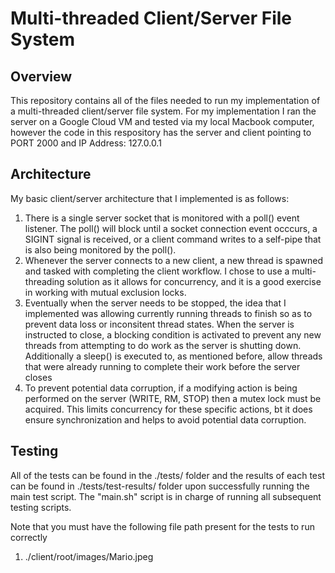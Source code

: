 # Multi-threaded Client/Server File System

## Overview

This repository contains all of the files needed to run my implementation of a multi-threaded client/server file system. For my implementation I ran the server on a Google Cloud VM and tested via my local Macbook computer, however the code in this respository has the server and client pointing to PORT 2000 and IP Address: 127.0.0.1

## Architecture

My basic client/server architecture that I implemented is as follows:
1. There is a single server socket that is monitored with a poll() event listener. The poll() will block until a socket connection event occcurs, a SIGINT signal is received, or a client command writes to a self-pipe that is also being monitored by the poll().
2. Whenever the server connects to a new client, a new thread is spawned and tasked with completing the client workflow. I chose to use a multi-threading solution as it allows for concurrency, and it is a good exercise in working with mutual exclusion locks.
3. Eventually when the server needs to be stopped, the idea that I implemented was allowing currently running threads to finish so as to prevent data loss or inconsitent thread states. When the server is instructed to close, a blocking condition is activated to prevent any new threads from attempting to do work as the server is shutting down. Additionally a sleep() is executed to, as mentioned before, allow threads that were already running to complete their work before the server closes
4. To prevent potential data corruption, if a modifying action is being performed on the server (WRITE, RM, STOP) then a mutex lock must be acquired. This limits concurrency for these specific actions, bt it does ensure synchronization and helps to avoid potential data corruption.

## Testing

All of the tests can be found in the ./tests/ folder and the results of each test can be found in ./tests/test-results/ folder upon successfully running the main test script. The "main.sh" script is in charge of running all subsequent testing scripts.

Note that you must have the following file path present for the tests to run correctly
1. ./client/root/images/Mario.jpeg
